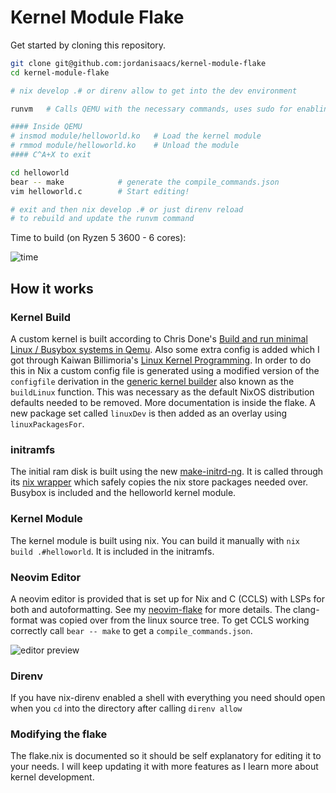 # Kernel Module Flake

Get started by cloning this repository.

```bash
git clone git@github.com:jordanisaacs/kernel-module-flake
cd kernel-module-flake

# nix develop .# or direnv allow to get into the dev environment

runvm   # Calls QEMU with the necessary commands, uses sudo for enabling kvm

#### Inside QEMU
# insmod module/helloworld.ko   # Load the kernel module
# rmmod module/helloworld.ko    # Unload the module
#### C^A+X to exit

cd helloworld
bear -- make            # generate the compile_commands.json
vim helloworld.c        # Start editing!

# exit and then nix develop .# or just direnv reload
# to rebuild and update the runvm command
```

Time to build (on Ryzen 5 3600 - 6 cores):

![time](https://user-images.githubusercontent.com/19742638/201808063-3315027f-44c6-4bd7-bf48-a835b1ffe096.png)

## How it works

### Kernel Build

A custom kernel is built according to Chris Done's [Build and run minimal Linux / Busybox systems in Qemu](https://gist.github.com/chrisdone/02e165a0004be33734ac2334f215380e). Also some extra config is added which I got through Kaiwan Billimoria's [Linux Kernel Programming](https://www.packtpub.com/product/linux-kernel-programming/9781789953435). In order to do this in Nix a custom config file is generated using a modified version of the `configfile` derivation in the [generic kernel builder](https://github.com/NixOS/nixpkgs/blob/nixos-unstable/pkgs/os-specific/linux/kernel/generic.nix) also known as the `buildLinux` function. This was necessary as the default NixOS distribution defaults needed to be removed. More documentation is inside the flake. A new package set called `linuxDev` is then added as an overlay using `linuxPackagesFor`.

### initramfs

The initial ram disk is built using the new [make-initrd-ng](https://github.com/NixOS/nixpkgs/tree/master/pkgs/build-support/kernel/make-initrd-ng). It is called through its [nix wrapper](https://github.com/NixOS/nixpkgs/blob/master/pkgs/build-support/kernel/make-initrd-ng.nix) which safely copies the nix store packages needed over. Busybox is included and the helloworld kernel module.

### Kernel Module

The kernel module is built using nix. You can build it manually with `nix build .#helloworld`. It is included in the initramfs.

### Neovim Editor

A neovim editor is provided that is set up for Nix and C (CCLS) with LSPs for both and autoformatting. See my [neovim-flake](https://github.com/jordanisaacs/neovim-flake) for more details. The clang-format was copied over from the linux source tree. To get CCLS working correctly call `bear -- make` to get a `compile_commands.json`.

![editor preview](https://user-images.githubusercontent.com/19742638/201808644-68674027-277e-4d61-9ebe-e2197b570730.png)

### Direnv

If you have nix-direnv enabled a shell with everything you need should open when you `cd` into the directory after calling `direnv allow`

### Modifying the flake

The flake.nix is documented so it should be self explanatory for editing it to your needs. I will keep updating it with more features as I learn more about kernel development.
